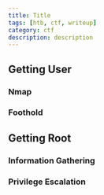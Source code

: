 ```yaml
---
title: Title
tags: [htb, ctf, writeup]
category: ctf
description: description
---
```


## Getting User

### Nmap

### Foothold

## Getting Root

### Information Gathering

### Privilege Escalation
